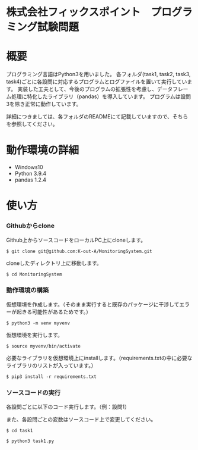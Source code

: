 # 株式会社フィックスポイント　プログラミング試験問題

# 概要
プログラミング言語はPython3を用いました。
各フォルダ(task1, task2, task3, task4)ごとに各設問に対応するプログラムとログファイルを置いて実行しています。
実装した工夫として、今後のプログラムの拡張性を考慮し、データフレーム処理に特化したライブラリ（pandas）を導入しています。
プログラムは設問3を除き正常に動作しています。

詳細につきましては、各フォルダのREADMEにて記載していますので、そちらを参照してください。

# 動作環境の詳細
- Windows10
- Python 3.9.4
- pandas 1.2.4

# 使い方
### Githubからclone
Github上からソースコードをローカルPC上にcloneします。
```
$ git clone git@github.com:K-out-A/MonitoringSystem.git
```
cloneしたディレクトリ上に移動します。
```
$ cd MonitoringSystem
```

### 動作環境の構築
仮想環境を作成します。（そのまま実行すると既存のパッケージに干渉してエラーが起きる可能性があるためです。）
```
$ python3 -m venv myvenv
```
仮想環境を実行します。
```
$ source myvenv/bin/activate
```
必要なライブラリを仮想環境上にinstallします。（requirements.txtの中に必要なライブラリのリストが入っています。）
```
$ pip3 install -r requirements.txt
```

### ソースコードの実行
各設問ごとに以下のコード実行します。（例：設問1）

また、各設問ごとの変数はソースコード上で変更してください。
```
$ cd task1

$ python3 task1.py
```
